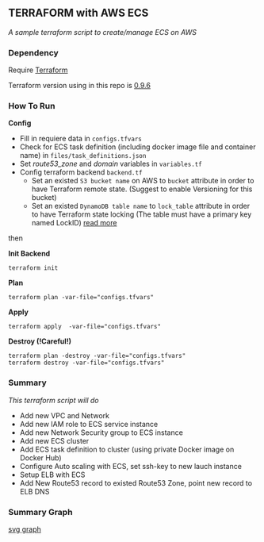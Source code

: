 ## TERRAFORM with AWS ECS
*A sample terraform script to create/manage ECS on AWS*

### Dependency
Require [Terraform](https://www.terraform.io/)

Terraform version using in this repo is [0.9.6](https://releases.hashicorp.com/terraform/0.9.6/terraform_0.9.6_darwin_amd64.zip?)

### How To Run

**Config**

 - Fill in requiere data in `configs.tfvars`
 - Check for ECS task definition (including docker image file and container name) in `files/task_definitions.json`
 - Set *route53_zone* and *domain* variables in `variables.tf`
 - Config terraform backend `backend.tf`
   - Set an existed `S3 bucket name` on AWS to `bucket` attribute in order to have Terraform remote state. (Suggest to enable Versioning for this bucket)
   - Set an existed  `DynamoDB table name` to `lock_table` attribute in order to have Terraform state locking (The table must have a primary key named LockID)
[read more](https://www.terraform.io/docs/backends/types/s3.html)

then

**Init Backend**

    terraform init

**Plan**

    terraform plan -var-file="configs.tfvars"

**Apply**

    terraform apply  -var-file="configs.tfvars"
    
**Destroy (!Careful!)** 

    terraform plan -destroy -var-file="configs.tfvars"
    terraform destroy -var-file="configs.tfvars"
    
### Summary
*This terraform script will do*
 - Add new VPC and Network
 - Add new IAM role to ECS service instance
 - Add new Network Security group to ECS instance
 - Add new ECS cluster
 - Add ECS task definition to cluster (using private Docker image on Docker Hub)
 - Configure Auto scaling with ECS, set ssh-key to new lauch instance
 - Setup ELB with ECS
 - Add New Route53 record to existed Route53 Zone, point new record to ELB DNS
 
### Summary Graph
[svg graph](https://github.com/hal2dy/terraform_aws_ecs/blob/master/graph.svg) 
